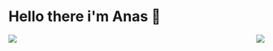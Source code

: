 # Hello there i'm Anas 👋
<style type = "text/css">
#right{
  size:80%;
  }
</style>

<img align="left" src="https://github-readme-stats.vercel.app/api?username=Sudoeranas&show_icons=true&theme=radical" />

<img class="right" align="right" src="https://github-readme-stats.vercel.app/api/top-langs/?username=Sudoeranas&layout=compact" />
